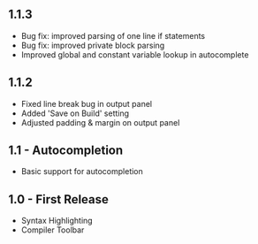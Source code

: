 ## 1.1.3
* Bug fix: improved parsing of one line if statements
* Bug fix: improved private block parsing
* Improved global and constant variable lookup in autocomplete

## 1.1.2
* Fixed line break bug in output panel
* Added 'Save on Build' setting
* Adjusted padding & margin on output panel

## 1.1 - Autocompletion
* Basic support for autocompletion

## 1.0 - First Release
* Syntax Highlighting
* Compiler Toolbar
